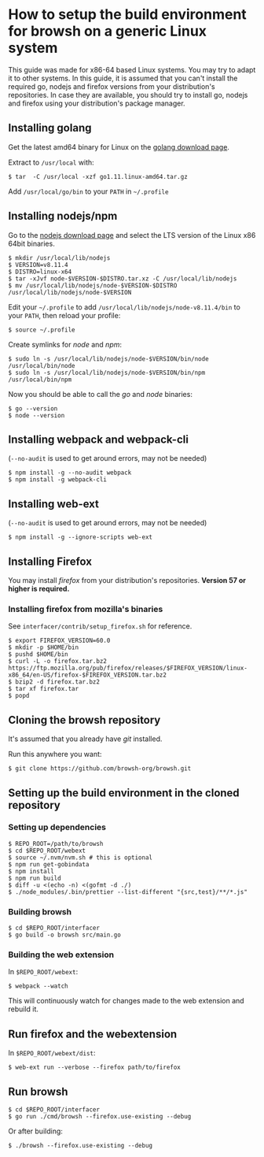 # How to setup the build environment for browsh on a generic Linux system

This guide was made for x86-64 based Linux systems. You may try to adapt it to other systems.
In this guide, it is assumed that you can't install the required go, nodejs and firefox versions from your distribution's repositories.
In case they are available, you should try to install go, nodejs and firefox using your distribution's package manager.

## Installing golang

Get the latest amd64 binary for Linux on the [golang download page](https://golang.org/dl/).

Extract to `/usr/local` with:

```
$ tar  -C /usr/local -xzf go1.11.linux-amd64.tar.gz
```

Add `/usr/local/go/bin` to your `PATH` in `~/.profile`

## Installing nodejs/npm

Go to the [nodejs download page](https://nodejs.org/download) and select the LTS version of the Linux x86 64bit binaries.

```
$ mkdir /usr/local/lib/nodejs
$ VERSION=v8.11.4
$ DISTRO=linux-x64
$ tar -xJvf node-$VERSION-$DISTRO.tar.xz -C /usr/local/lib/nodejs
$ mv /usr/local/lib/nodejs/node-$VERSION-$DISTRO /usr/local/lib/nodejs/node-$VERSION
```

Edit your `~/.profile` to add `/usr/local/lib/nodejs/node-v8.11.4/bin` to your `PATH`, then reload your profile:

```
$ source ~/.profile
```

Create symlinks for *node* and *npm*:

```
$ sudo ln -s /usr/local/lib/nodejs/node-$VERSION/bin/node /usr/local/bin/node
$ sudo ln -s /usr/local/lib/nodejs/node-$VERSION/bin/npm /usr/local/bin/npm
```

Now you should be able to call the *go* and *node* binaries:

```
$ go --version
$ node --version
```

## Installing webpack and webpack-cli

(`--no-audit` is used to get around errors, may not be needed)

```
$ npm install -g --no-audit webpack
$ npm install -g webpack-cli
```

## Installing web-ext

(`--no-audit` is used to get around errors, may not be needed)

```
$ npm install -g --ignore-scripts web-ext
```

## Installing Firefox

You may install *firefox* from your distribution's repositories. **Version 57 or higher is required.**

### Installing firefox from mozilla's binaries

See `interfacer/contrib/setup_firefox.sh` for reference.

```
$ export FIREFOX_VERSION=60.0
$ mkdir -p $HOME/bin
$ pushd $HOME/bin
$ curl -L -o firefox.tar.bz2 https://ftp.mozilla.org/pub/firefox/releases/$FIREFOX_VERSION/linux-x86_64/en-US/firefox-$FIREFOX_VERSION.tar.bz2
$ bzip2 -d firefox.tar.bz2
$ tar xf firefox.tar
$ popd
```

## Cloning the browsh repository

It's assumed that you already have *git* installed.

Run this anywhere you want:

```
$ git clone https://github.com/browsh-org/browsh.git
```

## Setting up the build environment in the cloned repository

### Setting up dependencies 

```
$ REPO_ROOT=/path/to/browsh
$ cd $REPO_ROOT/webext
$ source ~/.nvm/nvm.sh # this is optional
$ npm run get-gobindata
$ npm install
$ npm run build
$ diff -u <(echo -n) <(gofmt -d ./)
$ ./node_modules/.bin/prettier --list-different "{src,test}/**/*.js"
```
### Building browsh

```
$ cd $REPO_ROOT/interfacer
$ go build -o browsh src/main.go
```

### Building the web extension

In `$REPO_ROOT/webext`:

```
$ webpack --watch
```

This will continuously watch for changes made to the web extension and rebuild it.

## Run firefox and the webextension

In `$REPO_ROOT/webext/dist`:

```
$ web-ext run --verbose --firefox path/to/firefox
```

## Run browsh

```
$ cd $REPO_ROOT/interfacer
$ go run ./cmd/browsh --firefox.use-existing --debug
```

Or after building:

```
$ ./browsh --firefox.use-existing --debug
```
